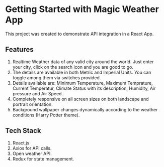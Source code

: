# Getting Started with Magic Weather App

This project was created to demonstrate API integration in a React App.

## Features

1. Realtime Weather data of any valid city around the world. Just enter your city, click on the search icon and you are good to go.
2. The details are available in both Metric and Imperial Units. You can toggle among them via switches provided.
3. Details available are: Minimum Temperature, Maximum Temprature, Current Temperatur, Climate Status with its description, Humidity, Air pressure and Air Speed.
4. Completely responsive on all screen sizes on both landscape and portrait orientation.
5. Background wallpaper changes dynamically according to the weather conditions (Harry Potter theme).

## Tech Stack

1. React.js
2. Axios for API calls.
3. Open weather API.
4. Redux for state management.
